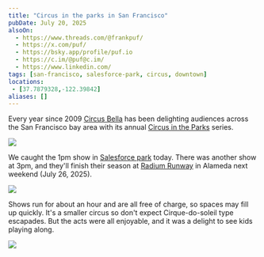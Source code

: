 ```yaml
---
title: "Circus in the parks in San Francisco"
pubDate: July 20, 2025
alsoOn:
  - https://www.threads.com/@frankpuf/
  - https://x.com/puf/
  - https://bsky.app/profile/puf.io
  - https://c.im/@puf@c.im/
  - https://www.linkedin.com/
tags: [san-francisco, salesforce-park, circus, downtown]
locations: 
 - [37.7879328,-122.39842] 
aliases: []
---
```


Every year since 2009 [Circus Bella][circusbella] has been delighting audiences across the San Francisco bay area with its annual [Circus in the Parks][citp] series. 

![](https://i.imgur.com/5m7YK5N.png)

We caught the 1pm show in [Salesforce park][salesforcepark] today. There was another show at 3pm, and they'll finish their season at [Radium Runway][radiumrunway] in Alameda next weekend (July 26, 2025).

![](https://i.imgur.com/TZGpA7U.png)

Shows run for about an hour and are all free of charge, so spaces may fill up quickly. It's a smaller circus so don't expect Cirque-do-soleil type escapades. But the acts were all enjoyable, and it was a delight to see kids playing along.

![](https://i.imgur.com/2FCOOgs.jpeg)



[circusbella]: https://www.circusbella.org/
[citp]: https://www.circusbella.org/circusintheparks
[salesforcepark]: https://www.tjpa.org/salesforce-transit-center/salesforce-park
[radiumrunway]: https://maps.app.goo.gl/2MtThcjqcZwqXyL89